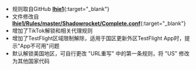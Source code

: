 * 规则取自GitHub [**lhie1**](https://github.com/lhie1/Rules/tree/master){:target="_blank"}
* 文件修改自 [**lhie1/Rules/master/Shadowrocket/Complete.conf**](https://cdn.jsdelivr.net/gh/lhie1/Rules@master/Shadowrocket/Complete.conf){:target="_blank"}
* 增加了TikTok解锁和相关代理规则
* 增加了TestFlight区域限制解除，适用于国区更新外区TestFlight App时，提示"App不可用"问题
* 默认解锁美国地区，可自行更改 "URL重写" 中的第一条规则，将 "US" 修改为其他国家代码
